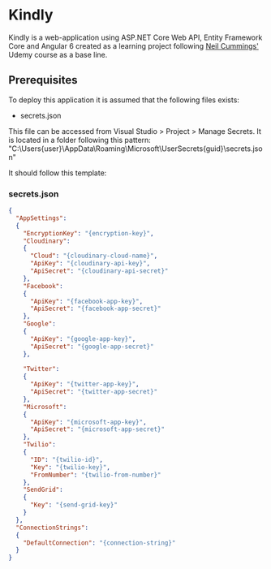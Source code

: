 # Kindly

Kindly is a web-application using ASP.NET Core Web API, Entity Framework Core and Angular 6 created as a learning project following [Neil Cummings'](https://github.com/neilcummings) Udemy course as a base line.

## Prerequisites

To deploy this application it is assumed that the following files exists:

* secrets.json

This file can be accessed from Visual Studio > Project > Manage Secrets.
It is located in a folder following this pattern: "C:\Users\{user}\AppData\Roaming\Microsoft\UserSecrets\{guid}\secrets.json"

It should follow this template:

### secrets.json

```json
{
  "AppSettings":
  {
    "EncryptionKey": "{encryption-key}",
    "Cloudinary":
    {
      "Cloud": "{cloudinary-cloud-name}",
      "ApiKey": "{cloudinary-api-key}",
      "ApiSecret": "{cloudinary-api-secret}"
    },
    "Facebook":
    {
      "ApiKey": "{facebook-app-key}",
      "ApiSecret": "{facebook-app-secret}"
    },
    "Google":
    {
      "ApiKey": "{google-app-key}",
      "ApiSecret": "{google-app-secret}"
    },
    
    "Twitter":
    {
      "ApiKey": "{twitter-app-key}",
      "ApiSecret": "{twitter-app-secret}"
    },
    "Microsoft":
    {
      "ApiKey": "{microsoft-app-key}",
      "ApiSecret": "{microsoft-app-secret}"
    },
    "Twilio":
    {
      "ID": "{twilio-id}",
      "Key": "{twilio-key}",
      "FromNumber": "{twilio-from-number}"
    },
    "SendGrid":
    {
      "Key": "{send-grid-key}"
    }
  },
  "ConnectionStrings":
  {
    "DefaultConnection": "{connection-string}"
  }
}
```